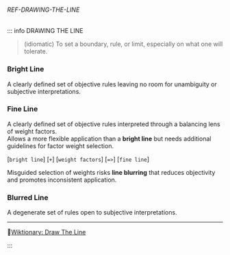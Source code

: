 ﻿###### REF-DRAWING-THE-LINE
::: info DRAWING THE LINE

> (idiomatic) To set a boundary, rule, or limit, especially on what one will tolerate.

### Bright Line

A clearly defined set of objective rules leaving no room for unambiguity or subjective interpretations.

### Fine Line

A clearly defined set of objective rules interpreted through a balancing lens of weight factors.  
Allows a more flexible application than a **bright line** but needs additional guidelines for factor weight selection.  

[`bright line`] [`+`] [`weight factors`] [`=>`] [`fine line`]

Misguided selection of weights risks **line blurring** that reduces objectivity and promotes inconsistent application.

### Blurred Line

A degenerate set of rules open to subjective interpretations.

---

🔹[Wiktionary: Draw The Line](https://en.wiktionary.org/wiki/draw_the_line)

:::